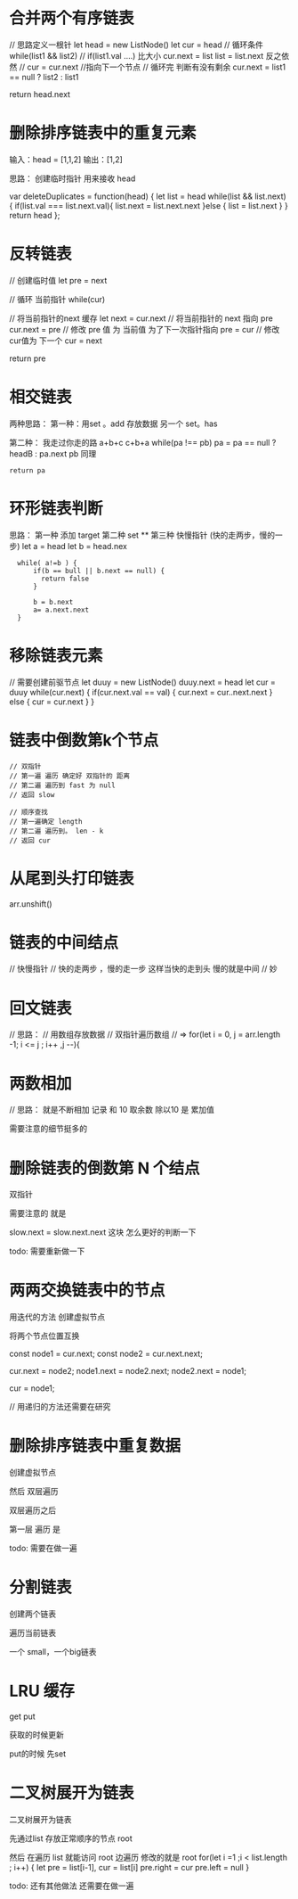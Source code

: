 # 合并两个有序链表
// 思路定义一根针 let head = new ListNode() 
                let cur = head
// 循环条件  while(list1 && list2) 
//            if(list1.val ....) 比大小
                cur.next = list
                list = list.next
              反之依然
//          cur = cur.next //指向下一个节点
// 循环完 判断有没有剩余 
   cur.next = list1 == null ? list2 : list1

return head.next

# 删除排序链表中的重复元素
输入：head = [1,1,2]
输出：[1,2]

思路： 创建临时指针 用来接收 head

var deleteDuplicates = function(head) {
    let list = head
    while(list && list.next) {
        if(list.val === list.next.val){
            list.next = list.next.next
        }else {
            list = list.next
        }
    }
    return head
};


# 反转链表

// 创建临时值 let pre = next

// 循环 当前指针 while(cur)

  //  将当前指针的next 缓存 let next = cur.next
  //  将当前指针的 next 指向 pre  cur.next = pre
  //  修改 pre 值 为 当前值 为了下一次指针指向  pre = cur
  //  修改cur值为 下一个  cur = next

return pre

# 相交链表
两种思路：
第一种：用set 。add 存放数据 
      另一个 set。has

第二种： 我走过你走的路
      a+b+c
      c+b+a
    while(pa !== pb)
      pa =  pa == null ? headB : pa.next
      pb 同理

    return pa

# 环形链表判断
思路： 第一种 添加 target
  第二种 set
  ** 第三种 快慢指针 (快的走两步，慢的一步)
      let a = head
      let b = head.nex

      while( a!=b ) {
          if(b == bull || b.next == null) {
            return false
          }

          b = b.next
          a= a.next.next
      }

# 移除链表元素
// 需要创建前驱节点
let duuy = new ListNode()
duuy.next = head
let cur = duuy
while(cur.next) {
  if(cur.next.val == val) {
    cur.next = cur..next.next
  } else {
    cur = cur.next
  }
}

# 链表中倒数第k个节点
    // 双指针
    // 第一遍 遍历 确定好 双指针的 距离
    // 第二遍 遍历到 fast 为 null
    // 返回 slow

    // 顺序查找
    // 第一遍确定 length
    // 第二遍 遍历到。 len - k 
    // 返回 cur

# 从尾到头打印链表
  arr.unshift()


# 链表的中间结点
// 快慢指针
// 快的走两步 ，慢的走一步 这样当快的走到头 慢的就是中间
// 妙

# 回文链表
// 思路：
//    用数组存放数据
//  双指针遍历数组 
//    => for(let i = 0, j = arr.length -1; i <= j ; i++ ,j --){


#  两数相加
// 思路：
就是不断相加 记录 和 10 取余数 
除以10 是 累加值

需要注意的细节挺多的

# 删除链表的倒数第 N 个结点 
双指针

需要注意的 就是 

slow.next = slow.next.next 这块 怎么更好的判断一下

todo: 需要重新做一下


# 两两交换链表中的节点
用迭代的方法
创建虚拟节点

将两个节点位置互换

 const node1 = cur.next;
const node2 = cur.next.next;
  
cur.next = node2;
node1.next = node2.next;
node2.next = node1;

cur = node1;


// 用递归的方法还需要在研究

# 删除排序链表中重复数据
创建虚拟节点

然后 双层遍历

双层遍历之后

第一层 遍历 是

todo: 需要在做一遍

# 分割链表
创建两个链表

遍历当前链表

一个 small，一个big链表


# LRU 缓存
get
put

获取的时候更新

put的时候 先set

# 二叉树展开为链表 
二叉树展开为链表 

先通过list 存放正常顺序的节点 root

然后 在遍历 list 就能访问 root
边遍历 修改的就是 root
 for(let i  =1 ;i < list.length ; i++) {
      let pre = list[i-1], cur = list[i]
      pre.right = cur
      pre.left = null
  }

todo: 还有其他做法 还需要在做一遍
